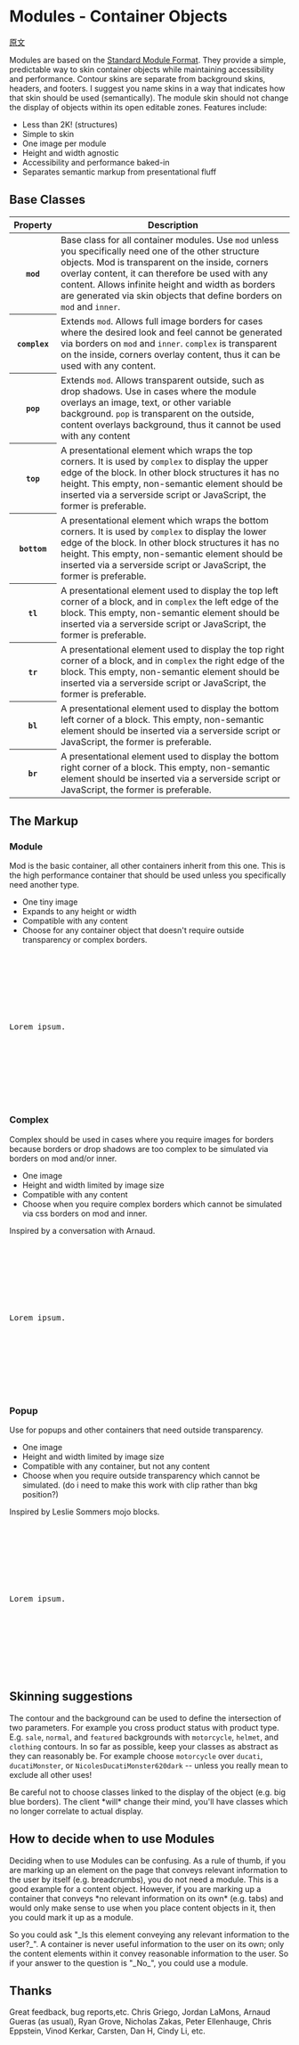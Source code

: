 # Modules - Container Objects

[原文](https://github.com/stubbornella/oocss/wiki/Module)

<p class="intro">Modules are based on the <a href="standard-module-format">Standard Module Format</a>. They provide a simple, predictable way to skin container objects while maintaining accessibility and performance. Contour skins are separate from background skins, headers, and footers. I suggest you name skins in a way that indicates how that skin should be used (semantically). The module skin should not change the display of objects within its open editable zones. Features include: </p>

* Less than 2K! (structures)
* Simple to skin
* One image per module
* Height and width agnostic
* Accessibility and performance baked-in
* Separates semantic markup from presentational fluff

<h2>Base Classes</h2>
<table>
	<thead>
		<tr>
			<th>Property</th>
			<th>Description</th>
		</tr>
	</thead>
	<tbody>
	<tr class="odd">
		<th scope="row"><code>mod</code></th>
		<td>Base class for all container modules. Use <code>mod</code> unless you specifically need one of the other structure objects. Mod is transparent on the inside, corners overlay content, it can therefore be used with any content. Allows infinite height and width as borders are generated via skin objects that define borders on <code>mod</code> and <code>inner</code>.</td>
	</tr>
	<tr class="even">
		<th scope="row"><code>complex</code></th>
		<td>Extends <code>mod</code>. Allows full image borders for cases where the desired look and feel cannot be generated via borders on <code>mod</code> and <code>inner</code>. <code>complex</code> is transparent on the inside, corners overlay content, thus it can be used with any content.</td>
	</tr>
	<tr class="odd">
		<th scope="row"><code>pop</code></th>
		<td>Extends <code>mod</code>. Allows transparent outside, such as drop shadows. Use in cases where the module overlays an image, text, or other variable background. <code>pop</code> is transparent on the outside, content overlays background, thus it cannot be used with any content</td>
	</tr>
	<tr class="even">
		<th scope="row"><code>top</code></th>
		<td>A presentational element which wraps the top corners. It is used by <code>complex</code> to display the upper edge of the block. In other block structures it has no height. This empty, non-semantic element should be inserted via a serverside script or JavaScript, the former is preferable.</td>
	</tr>
	<tr class="odd">
		<th scope="row"><code>bottom</code></th>
		<td>A presentational element which wraps the bottom corners. It is used by <code>complex</code> to display the lower edge of the block. In other block structures it has no height. This empty, non-semantic element should be inserted via a serverside script or JavaScript, the former is preferable.</td>
	</tr>
	<tr class="even">
		<th scope="row"><code>tl</code></th>
		<td>A presentational element used to display the top left corner of a block, and in <code>complex</code> the left edge of the block. This empty, non-semantic element should be inserted via a serverside script or JavaScript, the former is preferable.</td>
	</tr>
	<tr class="odd">
		<th scope="row"><code>tr</code></th>
		<td>A presentational element used to display the top right corner of a block, and in <code>complex</code> the right edge of the block. This empty, non-semantic element should be inserted via a serverside script or JavaScript, the former is preferable.</td>
	</tr>
	<tr class="even">
		<th scope="row"><code>bl</code></th>
		<td>A presentational element used to display the bottom left corner of a block. This empty, non-semantic element should be inserted via a serverside script or JavaScript, the former is preferable.</td>
	</tr>
	<tr class="odd">
		<th scope="row"><code>br</code></th>
		<td>A presentational element used to display the bottom right corner of a block. This empty, non-semantic element should be inserted via a serverside script or JavaScript, the former is preferable.</td>
	</tr>
	</tbody>
</table>
<h2>The Markup</h2>

<h3>Module</h3>


Mod is the basic container, all other containers inherit from this one. This is the high performance container that should be used unless you specifically need another type.

* One tiny image
* Expands to any height or width
* Compatible with any content
* Choose for any container object that doesn't require outside transparency or complex borders.


<pre>
<div class="mod"> 
        <b class="top"><b class="tl"></b><b class="tr"></b></b>
	<div class="inner">
		<div class="bd">
			<p>Lorem ipsum.</p>
		</div>
	</div>
	<b class="bottom"><b class="bl"></b><b class="br"></b></b> 
</div>
</pre>
<h3>Complex</h3>

Complex should be used in cases where you require images for borders because borders or drop shadows are too complex to be simulated via borders on mod and/or inner.

* One image
* Height and width limited by image size
* Compatible with any content
* Choose when you require complex borders which cannot be simulated via css borders on mod and inner.

Inspired by a conversation with Arnaud.

<pre>
<div class="mod complex"> 
        <b class="top"><b class="tl"></b><b class="tr"></b></b>
	<div class="inner">
		<div class="bd">
			<p>Lorem ipsum.</p>
		</div>
	</div>
	<b class="bottom"><b class="bl"></b><b class="br"></b></b> 
</div>
</pre>
<h3>Popup</h3>

Use for popups and other containers that need outside transparency.

* One image
* Height and width limited by image size
* Compatible with any container, but not any content
* Choose when you require outside transparency which cannot be simulated. (do i need to make this work with clip rather than bkg position?)

Inspired by Leslie Sommers mojo blocks.

<pre>
<div class="mod pop"> 
        <b class="top"><b class="tl"></b><b class="tr"></b></b>
	<div class="inner">
		<div class="bd">
			<p>Lorem ipsum.</p>
		</div>
	</div>
	<b class="bottom"><b class="bl"></b><b class="br"></b></b> 
</div>
</pre>

<h2>Skinning suggestions</h2>
<p>The contour and the background can be used to define the intersection of two parameters. For example you cross product status with product type. E.g. <code>sale</code>, <code>normal</code>, and <code>featured</code> backgrounds with <code>motorcycle</code>, <code>helmet</code>, and <code>clothing</code> contours. In so far as possible, keep your classes as abstract as they can reasonably be. For example choose <code>motorcycle</code> over <code>ducati</code>, <code>ducatiMonster</code>, or <code>NicolesDucatiMonster620dark</code> -- unless you really mean to exclude all other uses! </p>

<p>Be careful not to choose classes linked to the display of the object (e.g. big blue borders).  The client *will* change their mind, you'll have classes which no longer correlate to actual display.</p>

<h2>How to decide when to use Modules</h2>
<p>Deciding when to use Modules can be confusing. As a rule of thumb, if you are marking up an element on the page that conveys relevant information to the user by itself (e.g. breadcrumbs), you do not need a module. This is a good example for a content object. However, if you are marking up a container that conveys *no relevant information on its own* (e.g. tabs) and would only make sense to use when you place content objects in it, then you could mark it up as a module.</p>

<p>So you could ask "_Is this element conveying any relevant information to the user?_". A container is never useful information to the user on its own; only the content elements within it convey reasonable information to the user. So if your answer to the question is "_No_", you could use a module.</p>

<h2>Thanks</h2>
<p>Great feedback, bug reports,etc. Chris Griego, Jordan LaMons, Arnaud Gueras (as usual), Ryan Grove, Nicholas Zakas, Peter Ellenhauge, Chris Eppstein, Vinod Kerkar, Carsten, Dan H, Cindy Li, etc.</p>
